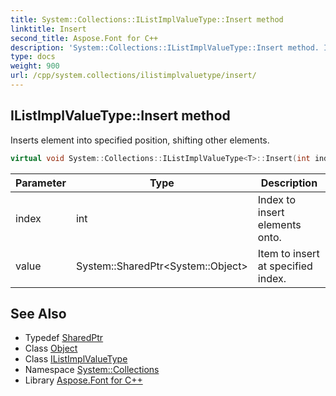 ```yaml
---
title: System::Collections::IListImplValueType::Insert method
linktitle: Insert
second_title: Aspose.Font for C++
description: 'System::Collections::IListImplValueType::Insert method. Inserts element into specified position, shifting other elements in C++.'
type: docs
weight: 900
url: /cpp/system.collections/ilistimplvaluetype/insert/
---
```

## IListImplValueType::Insert method


Inserts element into specified position, shifting other elements.

```cpp
virtual void System::Collections::IListImplValueType<T>::Insert(int index, System::SharedPtr<System::Object> value) override
```


| Parameter | Type | Description |
| --- | --- | --- |
| index | int | Index to insert elements onto. |
| value | System::SharedPtr\<System::Object\> | Item to insert at specified index. |

## See Also

* Typedef [SharedPtr](../../../system/sharedptr/)
* Class [Object](../../../system/object/)
* Class [IListImplValueType](../)
* Namespace [System::Collections](../../)
* Library [Aspose.Font for C++](../../../)
